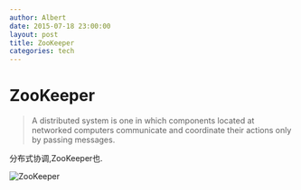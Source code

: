 ```yaml
---
author: Albert
date: 2015-07-18 23:00:00
layout: post
title: ZooKeeper
categories: tech
---
```


# ZooKeeper

> A distributed system is one in which components located at networked computers communicate and coordinate their actions only by passing messages. 

分布式协调,ZooKeeper也.

![ZooKeeper](http://atschx.b0.upaiyun.com/zookeeper/zk_logo_use.png) 